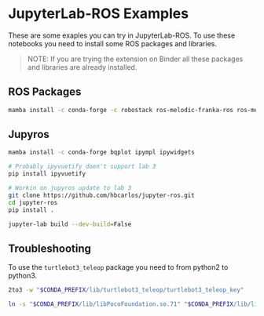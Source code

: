 # JupyterLab-ROS Examples

These are some exaples you can try in JupyterLab-ROS. To use these notebooks you need to install some ROS packages and libraries.

> NOTE: If you are trying the extension on Binder all these packages and libraries are already installed.

## ROS Packages

```bash
mamba install -c conda-forge -c robostack ros-melodic-franka-ros ros-melodic-interactive-marker-tutorials ros-melodic-teb-local-planner ros-melodic-turtlebot3 ros-melodic-turtlebot3-fake
```

## Jupyros

```bash
mamba install -c conda-forge bqplot ipympl ipywidgets

# Probably ipyvuetify doen't support lab 3
pip install ipyvuetify

# Workin on jupyros update to lab 3
git clone https://github.com/hbcarlos/jupyter-ros.git
cd jupyter-ros
pip install .

jupyter-lab build --dev-build=False
```

## Troubleshooting

To use the `turtlebot3_teleop` package you need to  from python2 to python3.

```bash
2to3 -w "$CONDA_PREFIX/lib/turtlebot3_teleop/turtlebot3_teleop_key"

ln -s "$CONDA_PREFIX/lib/libPocoFoundation.so.71" "$CONDA_PREFIX/lib/libPocoFoundation.so.60"
```